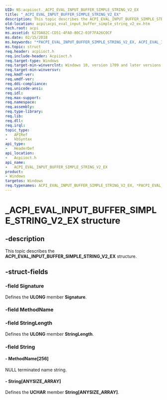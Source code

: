 ```yaml
---
UID: NS:acpiioct._ACPI_EVAL_INPUT_BUFFER_SIMPLE_STRING_V2_EX
title: "_ACPI_EVAL_INPUT_BUFFER_SIMPLE_STRING_V2_EX"
description: This topic describes the ACPI_EVAL_INPUT_BUFFER_SIMPLE_STRING_V2_EX structure.
old-location: acpi\acpi_eval_input_buffer_simple_string_v2_ex.htm
tech.root: acpi
ms.assetid: 627DA82C-CD51-4FA0-80C2-03F7FA26C0CF
ms.date: 02/15/2018
ms.keywords: "*PACPI_EVAL_INPUT_BUFFER_SIMPLE_STRING_V2_EX, ACPI_EVAL_INPUT_BUFFER_SIMPLE_STRING_V2_EX, ACPI_EVAL_INPUT_BUFFER_SIMPLE_STRING_V2_EX structure [ACPI Devices], PACPI_EVAL_INPUT_BUFFER_SIMPLE_STRING_V2_EX, PACPI_EVAL_INPUT_BUFFER_SIMPLE_STRING_V2_EX structure pointer [ACPI Devices], _ACPI_EVAL_INPUT_BUFFER_SIMPLE_STRING_V2_EX, acpi.acpi_eval_input_buffer_simple_string_v2_ex, acpiioct/ACPI_EVAL_INPUT_BUFFER_SIMPLE_STRING_V2_EX, acpiioct/PACPI_EVAL_INPUT_BUFFER_SIMPLE_STRING_V2_EX"
ms.topic: struct
req.header: acpiioct.h
req.include-header: Acpiioct.h
req.target-type: Windows
req.target-min-winverclnt: Windows 10, version 1709 and later versions.
req.target-min-winversvr: 
req.kmdf-ver: 
req.umdf-ver: 
req.ddi-compliance: 
req.unicode-ansi: 
req.idl: 
req.max-support: 
req.namespace: 
req.assembly: 
req.type-library: 
req.lib: 
req.dll: 
req.irql: 
topic_type:
-	APIRef
-	kbSyntax
api_type:
-	HeaderDef
api_location:
-	Acpiioct.h
api_name:
-	ACPI_EVAL_INPUT_BUFFER_SIMPLE_STRING_V2_EX
product:
- Windows
targetos: Windows
req.typenames: ACPI_EVAL_INPUT_BUFFER_SIMPLE_STRING_V2_EX, *PACPI_EVAL_INPUT_BUFFER_SIMPLE_STRING_V2_EX
---
```


# _ACPI_EVAL_INPUT_BUFFER_SIMPLE_STRING_V2_EX structure


## -description


This topic describes the  <b>ACPI_EVAL_INPUT_BUFFER_SIMPLE_STRING_V2_EX</b> structure.


## -struct-fields




### -field Signature

Defines the <b>ULONG</b> member <b>Signature</b>.


### -field MethodName

 


### -field StringLength

Defines the <b>ULONG</b> member <b>StringLength</b>.


### -field String

 




#### - MethodName[256]

NULL terminated name string.


#### - String[ANYSIZE_ARRAY]

Defines the <b>UCHAR</b> member <b>String[ANYSIZE_ARRAY]</b>.

